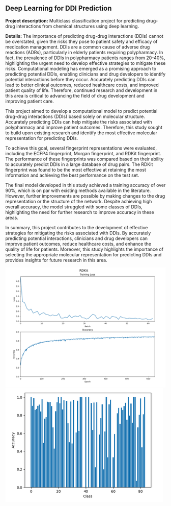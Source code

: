## Deep Learning for DDI Prediction

**Project description:** Multiclass classification project for predicting drug-drug interactions from chemical structures using deep learning. 

**Details:** The importance of predicting drug-drug interactions (DDIs) cannot be overstated, given the risks they pose to patient safety and efficacy of medication management. DDIs are a common cause of adverse drug reactions (ADRs), particularly in elderly patients requiring polypharmacy. In fact, the prevalence of DDIs in polypharmacy patients ranges from 20-40%, highlighting the urgent need to develop effective strategies to mitigate these risks. Computational modeling has emerged as a promising approach to predicting potential DDIs, enabling clinicians and drug developers to identify potential interactions before they occur. Accurately predicting DDIs can lead to better clinical outcomes, reduced healthcare costs, and improved patient quality of life. Therefore, continued research and development in this area is critical to advancing the field of drug development and improving patient care.

This project aimed to develop a computational model to predict potential drug-drug interactions (DDIs) based solely on molecular structure. Accurately predicting DDIs can help mitigate the risks associated with polypharmacy and improve patient outcomes. Therefore, this study sought to build upon existing research and identify the most effective molecular representation for predicting DDIs.

To achieve this goal, several fingerprint representations were evaluated, including the ECFP4 fingerprint, Morgan fingerprint, and RDKit fingerprint. The performance of these fingerprints was compared based on their ability to accurately predict DDIs in a large database of drug pairs. The RDKit fingerprint was found to be the most effective at retaining the most information and achieving the best performance on the test set.

The final model developed in this study achieved a training accuracy of over 90%, which is on par with existing methods available in the literature. However, further improvements are possible by making changes to the drug representation or the structure of the network. Despite achieving high overall accuracy, the model struggled with some classes of DDIs, highlighting the need for further research to improve accuracy in these areas.

In summary, this project contributes to the development of effective strategies for mitigating the risks associated with DDIs. By accurately predicting potential interactions, clinicians and drug developers can improve patient outcomes, reduce healthcare costs, and enhance the quality of life for patients. Moreover, this study highlights the importance of selecting the appropriate molecular representation for predicting DDIs and provides insights for future research in this area.

<img src="images/Image1.png?raw=true"/>
<img src="images/img2DDI.png?raw=true"/>
